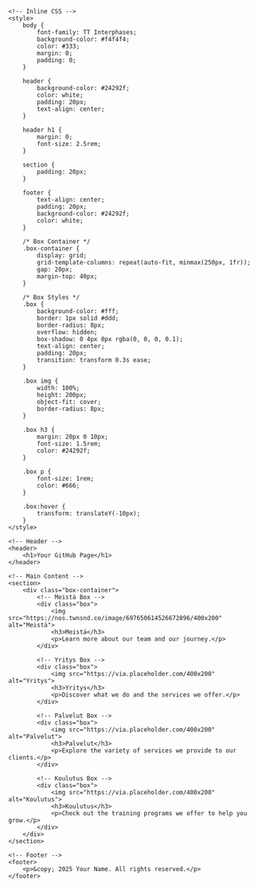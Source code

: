 <html lang="en">
<head>
    <meta charset="UTF-8">
    <meta name="viewport" content="width=device-width, initial-scale=1.0">
    <title>Self-Help-You</title>

    <!-- Inline CSS -->
    <style>
        body {
            font-family: TT Interphases;
            background-color: #f4f4f4;
            color: #333;
            margin: 0;
            padding: 0;
        }

        header {
            background-color: #24292f;
            color: white;
            padding: 20px;
            text-align: center;
        }

        header h1 {
            margin: 0;
            font-size: 2.5rem;
        }

        section {
            padding: 20px;
        }

        footer {
            text-align: center;
            padding: 20px;
            background-color: #24292f;
            color: white;
        }

        /* Box Container */
        .box-container {
            display: grid;
            grid-template-columns: repeat(auto-fit, minmax(250px, 1fr));
            gap: 20px;
            margin-top: 40px;
        }

        /* Box Styles */
        .box {
            background-color: #fff;
            border: 1px solid #ddd;
            border-radius: 8px;
            overflow: hidden;
            box-shadow: 0 4px 8px rgba(0, 0, 0, 0.1);
            text-align: center;
            padding: 20px;
            transition: transform 0.3s ease;
        }

        .box img {
            width: 100%;
            height: 200px;
            object-fit: cover;
            border-radius: 8px;
        }

        .box h3 {
            margin: 20px 0 10px;
            font-size: 1.5rem;
            color: #24292f;
        }

        .box p {
            font-size: 1rem;
            color: #666;
        }

        .box:hover {
            transform: translateY(-10px);
        }
    </style>
</head>
<body>

    <!-- Header -->
    <header>
        <h1>Your GitHub Page</h1>
    </header>

    <!-- Main Content -->
    <section>
        <div class="box-container">
            <!-- Meistä Box -->
            <div class="box">
                <img src="https://nos.twnsnd.co/image/697650614526672896/400x200" alt="Meistä">
                <h3>Meistä</h3>
                <p>Learn more about our team and our journey.</p>
            </div>

            <!-- Yritys Box -->
            <div class="box">
                <img src="https://via.placeholder.com/400x200" alt="Yritys">
                <h3>Yritys</h3>
                <p>Discover what we do and the services we offer.</p>
            </div>

            <!-- Palvelut Box -->
            <div class="box">
                <img src="https://via.placeholder.com/400x200" alt="Palvelut">
                <h3>Palvelut</h3>
                <p>Explore the variety of services we provide to our clients.</p>
            </div>

            <!-- Koulutus Box -->
            <div class="box">
                <img src="https://via.placeholder.com/400x200" alt="Koulutus">
                <h3>Koulutus</h3>
                <p>Check out the training programs we offer to help you grow.</p>
            </div>
        </div>
    </section>

    <!-- Footer -->
    <footer>
        <p>&copy; 2025 Your Name. All rights reserved.</p>
    </footer>

</body>
</html>
